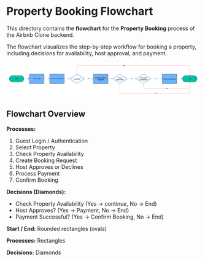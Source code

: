 # Property Booking Flowchart

This directory contains the **flowchart** for the **Property Booking** process of the Airbnb Clone backend.

The flowchart visualizes the step-by-step workflow for booking a property, including decisions for availability, host approval, and payment.

![data-flow-diagram](./data-flow-diagram.png)

## Flowchart Overview

**Processes:**

1. Guest Login / Authentication
2. Select Property
3. Check Property Availability
4. Create Booking Request
5. Host Approves or Declines
6. Process Payment
7. Confirm Booking

**Decisions (Diamonds):**

* Check Property Availability (Yes → continue, No → End)
* Host Approves? (Yes → Payment, No → End)
* Payment Successful? (Yes → Confirm Booking, No → End)

**Start / End:** Rounded rectangles (ovals)

**Processes:** Rectangles

**Decisions:** Diamonds